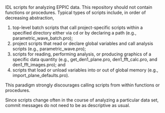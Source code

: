 IDL scripts for analyzing EPPIC data. This repository should not contain functions or procedures. Typical types of scripts include, in order of decreasing abstraction,

1) top-level batch scripts that call project-specific scripts within a specified directory either via cd or by declaring a path (e.g., parametric_wave_batch.pro);
2) project scripts that read or declare global variables and call analysis scripts (e.g., parametric_wave.pro);
3) scripts for reading, performing analysis, or producing graphics of a specific data quantity (e.g., get_den1_plane.pro, den1_fft_calc.pro, and den1_fft_images.pro); and
4) scripts that load or unload variables into or out of global memory (e.g., import_plane_defaults.pro).

This paradigm strongly discourages calling scripts from within functions or procedures.

Since scripts change often in the course of analyzing a particular data set, commit messages do not need to be as descriptive as usual.